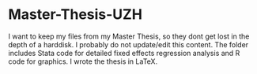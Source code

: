 # Master-Thesis-UZH
I want to keep my files from my Master Thesis, so they dont get lost in the depth of a harddisk. I probably do not update/edit this content. The folder includes Stata code for detailed fixed effects regression analysis and R code for graphics. I wrote the thesis in LaTeX.
